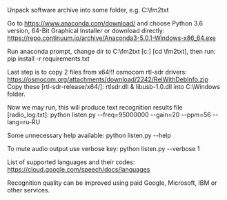 Unpack software archive into some folder, e.g. C:\fm2txt

Go to https://www.anaconda.com/download/ and choose Python 3.6 version, 64-Bit Graphical Installer
or download directly: https://repo.continuum.io/archive/Anaconda3-5.0.1-Windows-x86_64.exe

Run anaconda prompt, change dir to C:\fm2txt [c:] [cd \fm2txt], then run: pip install -r requirements.txt

Last step is to copy 2 files from x64!!! osmocom rtl-sdr drivers: https://osmocom.org/attachments/download/2242/RelWithDebInfo.zip
Copy these [rtl-sdr-release/x64/]: rtlsdr.dll & libusb-1.0.dll into C:\Windows folder.

Now we may run, this will produce text recognition results file [radio_log.txt]:
python listen.py --freq=95000000 --gain=20 --ppm=56 --lang=ru-RU

Some unnecessary help available:
python listen.py --help

To mute audio output use verbose key:
python listen.py --verbose 1

List of supported languages and their codes: https://cloud.google.com/speech/docs/languages

Recognition quality can be improved using paid Google, Microsoft, IBM or other services.
